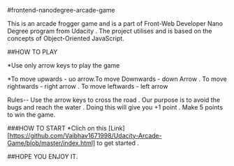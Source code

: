 #frontend-nanodegree-arcade-game

This is an arcade frogger game and is a part of Front-Web Developer Nano Degree program from Udacity . The project utilises and is based on the concepts of Object-Oriented JavaScript.

##HOW TO PLAY

*Use only arrow keys to play the game 

*To move upwards - uo arrow.To move Downwards - down Arrow . To move rightwards - right arrow . To move leftwards - left arrow

Rules-- Use the arrow keys to cross the road . Our purpose is to avoid the bugs and reach the water . Doing this will give you +1 point . Make 5 points to win the game.

###HOW TO START
*Clich on this [Link] [https://github.com/Vaibhav1671998/Udacity-Arcade-Game/blob/master/index.html] to get started .

##HOPE YOU ENJOY IT.
